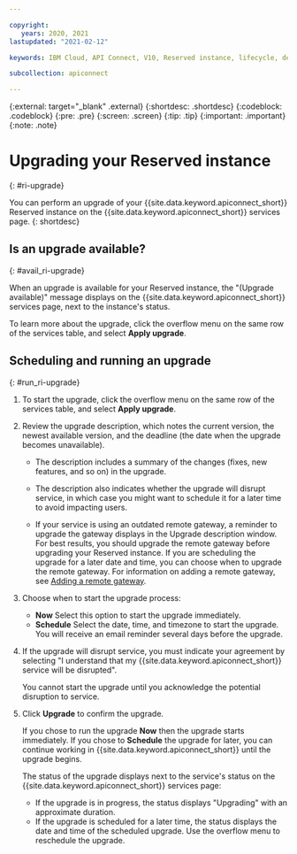 ```yaml
---

copyright:
   years: 2020, 2021
lastupdated: "2021-02-12"

keywords: IBM Cloud, API Connect, V10, Reserved instance, lifecycle, develop, create, manage, API, user, role, access, group, upgrade

subcollection: apiconnect

---
```


{:external: target="_blank" .external} 
{:shortdesc: .shortdesc}
{:codeblock: .codeblock}
{:pre: .pre}
{:screen: .screen}
{:tip: .tip}
{:important: .important}
{:note: .note}

# Upgrading your Reserved instance
{: #ri-upgrade}

You can perform an upgrade of your {{site.data.keyword.apiconnect_short}} Reserved instance on the {{site.data.keyword.apiconnect_short}} services page.
{: shortdesc}


## Is an upgrade available?
{: #avail_ri-upgrade}

When an upgrade is available for your Reserved instance, the "(Upgrade available)" message displays on the {{site.data.keyword.apiconnect_short}} services page, next to the instance's status. 

To learn more about the upgrade, click the overflow menu on the same row of the services table, and select **Apply upgrade**.


## Scheduling and running an upgrade
{: #run_ri-upgrade}

1. To start the upgrade, click the overflow menu on the same row of the services table, and select **Apply upgrade**.

2. Review the upgrade description, which notes the current version, the newest available version, and the deadline (the date when the upgrade becomes unavailable).

   - The description includes a summary of the changes (fixes, new features, and so on) in the upgrade.

   - The description also indicates whether the upgrade will disrupt service, in which case you might want to schedule it for a later time to avoid impacting users. 
   
   - If your service is using an outdated remote gateway, a reminder to upgrade the gateway displays in the Upgrade description window. For best results, you should upgrade the remote gateway before upgrading your Reserved instance. If you are scheduling the upgrade for a later date and time, you can choose when to upgrade the remote gateway. For information on adding a remote gateway, see [Adding a remote gateway](/docs/apiconnect?topic=apiconnect-ri-reg-gwy).
   
3. Choose when to start the upgrade process: 

   - **Now** Select this option to start the upgrade immediately.
   - **Schedule** Select the date, time, and timezone to start the upgrade. You will receive an email reminder several days before the upgrade.
   
4. If the upgrade will disrupt service, you must indicate your agreement by selecting "I understand that my {{site.data.keyword.apiconnect_short}} service will be disrupted". 

   You cannot start the upgrade until you acknowledge the potential disruption to service.

5. Click **Upgrade** to confirm the upgrade.

   If you chose to run the upgrade **Now** then the upgrade starts immediately. If you chose to **Schedule** the upgrade for later, you can continue working in {{site.data.keyword.apiconnect_short}} until the upgrade begins.

   The status of the upgrade displays next to the service's status on the {{site.data.keyword.apiconnect_short}} services page:
   - If the upgrade is in progress, the status displays "Upgrading" with an approximate duration.
   - If the upgrade is scheduled for a later time, the status displays the date and time of the scheduled upgrade. Use the overflow menu to reschedule the upgrade.
